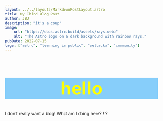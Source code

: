 ```yaml
---
layout: ../../layouts/MarkdownPostLayout.astro
title: My Third Blog Post
author: JBJ
description: "it's a coup"
image:
    url: "https://docs.astro.build/assets/rays.webp"
    alt: "The Astro logo on a dark background with rainbow rays."
pubDate: 2022-07-15
tags: ["astro", "learning in public", "setbacks", "community"]
---
```


<h1>hello</h1>
I don't really want a blog! What am I doing here? ! ?
<style>
  h1 {
    color: yellow;
    font-family: "futura", sans-serif;
    font-size: 60px;
    background-color: lightskyblue;
    text-align: center;
  }

  p {
    color: blue;
  }
</style>